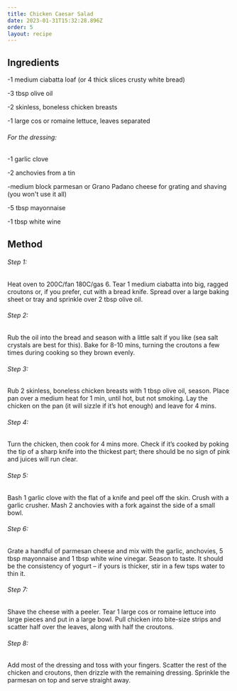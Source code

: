 ```yaml
---
title: Chicken Caesar Salad
date: 2023-01-31T15:32:28.896Z
order: 5
layout: recipe
---
```

## Ingredients

\-1 medium ciabatta loaf (or 4 thick slices crusty white bread)


\-3 tbsp olive oil


\-2 skinless, boneless chicken breasts


\-1 large cos or romaine lettuce, leaves separated

###### For the dressing:


\-1 garlic clove


\-2 anchovies from a tin


\-medium block parmesan or Grano Padano cheese for grating and shaving (you won't use it all)


\-5 tbsp mayonnaise


\-1 tbsp white wine 

## Method

###### Step 1:


Heat oven to 200C/fan 180C/gas 6. Tear 1 medium ciabatta into big, ragged croutons or, if you prefer, cut with a bread knife. Spread over a large baking sheet or tray and sprinkle over 2 tbsp olive oil.

###### Step 2:


Rub the oil into the bread and season with a little salt if you like (sea salt crystals are best for this). Bake for 8-10 mins, turning the croutons a few times during cooking so they brown evenly.

###### Step 3:


Rub 2 skinless, boneless chicken breasts with 1 tbsp olive oil, season. Place pan over a medium heat for 1 min, until hot, but not smoking. Lay the chicken on the pan (it will sizzle if it’s hot enough) and leave for 4 mins.

###### Step 4:


Turn the chicken, then cook for 4 mins more. Check if it’s cooked by poking the tip of a sharp knife into the thickest part; there should be no sign of pink and juices will run clear.

###### Step 5:


Bash 1 garlic clove with the flat of a knife and peel off the skin. Crush with a garlic crusher. Mash 2 anchovies with a fork against the side of a small bowl.

###### Step 6:


Grate a handful of parmesan cheese and mix with the garlic, anchovies, 5 tbsp mayonnaise and 1 tbsp white wine vinegar. Season to taste. It should be the consistency of yogurt – if yours is thicker, stir in a few tsps water to thin it.

###### Step 7:


Shave the cheese with a peeler. Tear 1 large cos or romaine lettuce into large pieces and put in a large bowl. Pull chicken into bite-size strips and scatter half over the leaves, along with half the croutons.

###### Step 8:


Add most of the dressing and toss with your fingers. Scatter the rest of the chicken and croutons, then drizzle with the remaining dressing. Sprinkle the parmesan on top and serve straight away.